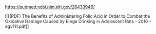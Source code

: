 
https://pubmed.ncbi.nlm.nih.gov/26433946/

![[(PDF) The Benefits of Administering Folic Acid in Order to Combat the Oxidative Damage Caused by Binge Drinking in Adolescent Rats - 2016 - agv111.pdf]]
